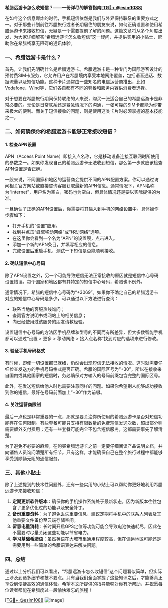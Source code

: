 **希腊远游卡怎么收短信？——一份详尽的解答指南[[TG💪+ @esim1088](https://t.me/s/esim1088)]**

在如今这个信息爆炸的时代，手机短信依然是我们与外界保持联系的重要方式之一。对于那些计划前往希腊旅行或者长期居住的朋友来说，如何正确设置和使用希腊远游卡来接收短信，无疑是一个需要提前了解的问题。这篇文章将从多个角度出发，为大家详细解答“希腊远游卡怎么收短信”这一疑问，并提供实用的小贴士，帮助你在希腊畅享无阻碍的通讯体验。

### 一、希腊远游卡是什么？

首先，让我们先明确什么是希腊远游卡。希腊远游卡是一种专门为国际游客设计的预付费SIM卡服务，它允许用户在希腊境内享受本地网络覆盖，包括语音通话、数据流量以及短信功能。这种卡片通常由一些知名的电信运营商推出，比如Vodafone、Wind等，它们各自都有不同的套餐和服务内容供消费者选择。

对于想要在希腊旅行期间保持联络的人来说，购买一张适合自己的希腊远游卡是非常必要的。无论是日常联系还是紧急情况下的沟通，一张可靠的SIM卡都能为你带来极大的便利。而关于短信接收的问题，则是使用这类卡片时必须掌握的基本技能之一。

### 二、如何确保你的希腊远游卡能够正常接收短信？

#### 1. 检查APN设置

APN（Access Point Name）即接入点名称，它是移动设备连接互联网时所使用的参数之一。如果你发现自己的希腊远游卡无法收到短信，那么第一步就应该检查APN设置是否正确。

一般来说，不同国家和地区的运营商会提供不同的APN配置方案。你可以通过访问相关官方网站或直接咨询客服获取最新的APN信息。通常情况下，APN名称为“internet”，用户名为空白，密码也为空白，但具体情况还是要以实际提供的为准。

一旦确认了正确的APN设置后，你需要将其输入到手机的网络设置中。具体操作步骤如下：
- 打开手机的“设置”应用。
- 找到并点击“蜂窝移动网络”或“移动网络”选项。
- 在这里你会看到一个名为“APN”的设置项，点击进入。
- 添加一个新的APN条目，并填写相应的信息。
- 完成设置后重启手机，测试一下短信是否能顺利接收。

#### 2. 确认短信中心号码

除了APN设置之外，另一个可能导致短信无法正常接收的原因就是短信中心号码设置错误。每个国家和地区都有其特定的短信中心号码，希腊也不例外。

通常情况下，希腊的短信中心号码为“+3069”。如果你不确定自己的希腊远游卡对应的短信中心号码是多少，可以通过以下方法进行查询：
- 联系当地的客服热线询问；
- 查阅官方说明书或网站上的相关信息；
- 向已经使用过该服务的朋友请教经验。

设置短信中心号码的方法因手机品牌和型号的不同而有所差异，但大多数智能手机都可以通过“设置 > 更多 > 移动网络 > 接入点名称”找到对应的选项来进行修改。

#### 3. 验证手机号码格式

有时候，即使一切设置都已就绪，仍然会出现短信无法接收的情况。这时就需要仔细检查发送方的手机号码格式是否正确。希腊的国际区号为“+30”，所以在接收来自国内或其他国家的短信时，务必确保对方输入的号码前缀包含完整的国际区号。

此外，在发送短信给他人时也需要注意同样的问题。如果你希望别人能够成功接收到你的短信，最好在号码前面加上“+30”作为前缀。

#### 4. 关注运营商限制

最后一点也是非常重要的一点，那就是要关注你所使用的希腊远游卡是否对短信功能存在任何限制。有些套餐可能只支持有限数量的免费短信发送次数，超出部分则需要额外支付费用；还有一些套餐可能完全不包含短信服务，这都需要事先了解清楚。

为了避免不必要的麻烦，在购买希腊远游卡之前一定要仔细阅读产品说明文档，并向销售人员询问清楚所有细节。只有这样，才能确保自己在整个旅行过程中都能够享受到顺畅无阻的通信服务。

### 三、其他小贴士

除了上述提到的技术性问题外，还有一些实用的小贴士可以帮助你更好地利用希腊远游卡来接收短信：

1. **定期更新软件版本**：确保你的手机操作系统处于最新状态，因为新版本往往包含了更多优化过的功能以及安全补丁。
2. **备份重要资料**：为了避免丢失重要信息，建议定期将手机中的联系人列表及其他重要文件备份至云端存储空间。
3. **留意电量消耗**：长时间开启GPS定位等功能可能会导致电池快速耗尽，因此在不需要时尽量关闭这些功能以节省电力。
4. **学习基础希腊语**：虽然英语在大城市里通用程度较高，但在偏远地区可能还是需要用到一些简单的希腊语表达来解决问题。

### 四、总结

通过以上分析我们可以看出，“希腊远游卡怎么收短信”这个问题看似简单，但实际上涉及到诸多细节和技术要点。只有当我们全面掌握了这些知识之后，才能够真正享受到便捷高效的通信体验。希望本文所提供的指导能够对你有所帮助，并祝愿每位读者都能在希腊度过一段愉快难忘的旅程！

[[TG💪+ @esim1088](https://t.me/s/esim1088) ![Image](https://i.postimg.cc/4NQfJmqS/Snipaste-2025-05-13-00-14-12.png)]